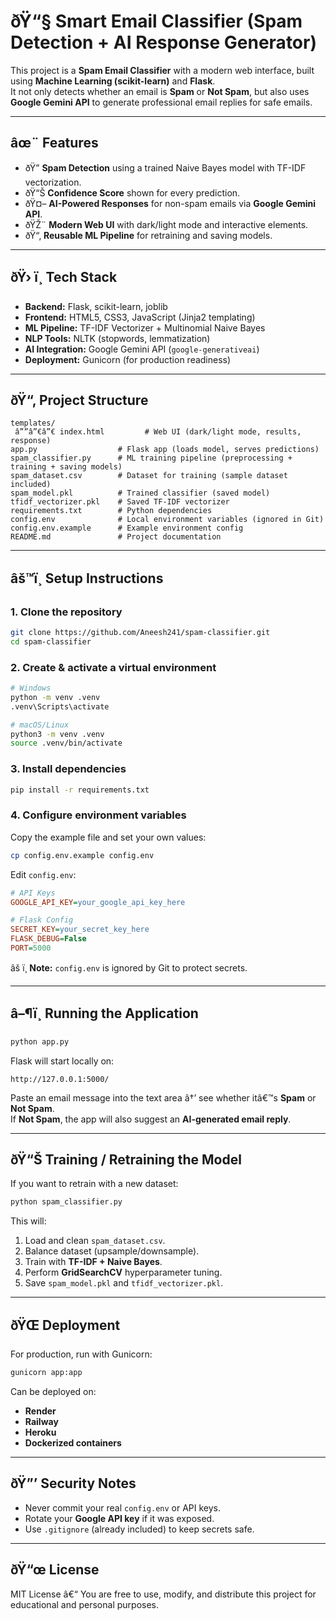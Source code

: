 ﻿# ðŸ“§ Smart Email Classifier (Spam Detection + AI Response Generator)

This project is a **Spam Email Classifier** with a modern web interface, built using **Machine Learning (scikit-learn)** and **Flask**.  
It not only detects whether an email is **Spam** or **Not Spam**, but also uses **Google Gemini API** to generate professional email replies for safe emails.

---

## âœ¨ Features
- ðŸ” **Spam Detection** using a trained Naive Bayes model with TF-IDF vectorization.
- ðŸ“Š **Confidence Score** shown for every prediction.
- ðŸ¤– **AI-Powered Responses** for non-spam emails via **Google Gemini API**.
- ðŸŽ¨ **Modern Web UI** with dark/light mode and interactive elements.
- ðŸ“‚ **Reusable ML Pipeline** for retraining and saving models.

---

## ðŸ› ï¸ Tech Stack
- **Backend:** Flask, scikit-learn, joblib
- **Frontend:** HTML5, CSS3, JavaScript (Jinja2 templating)
- **ML Pipeline:** TF-IDF Vectorizer + Multinomial Naive Bayes
- **NLP Tools:** NLTK (stopwords, lemmatization)
- **AI Integration:** Google Gemini API (`google-generativeai`)
- **Deployment:** Gunicorn (for production readiness)

---

## ðŸ“‚ Project Structure
```
templates/
 â””â”€â”€ index.html         # Web UI (dark/light mode, results, response)
app.py                  # Flask app (loads model, serves predictions)
spam_classifier.py      # ML training pipeline (preprocessing + training + saving models)
spam_dataset.csv        # Dataset for training (sample dataset included)
spam_model.pkl          # Trained classifier (saved model)
tfidf_vectorizer.pkl    # Saved TF-IDF vectorizer
requirements.txt        # Python dependencies
config.env              # Local environment variables (ignored in Git)
config.env.example      # Example environment config
README.md               # Project documentation
```

---

## âš™ï¸ Setup Instructions

### 1. Clone the repository
```bash
git clone https://github.com/Aneesh241/spam-classifier.git
cd spam-classifier
```

### 2. Create & activate a virtual environment
```bash
# Windows
python -m venv .venv
.venv\Scripts\activate

# macOS/Linux
python3 -m venv .venv
source .venv/bin/activate
```

### 3. Install dependencies
```bash
pip install -r requirements.txt
```

### 4. Configure environment variables
Copy the example file and set your own values:
```bash
cp config.env.example config.env
```

Edit `config.env`:
```ini
# API Keys
GOOGLE_API_KEY=your_google_api_key_here

# Flask Config
SECRET_KEY=your_secret_key_here
FLASK_DEBUG=False
PORT=5000
```

âš ï¸ **Note:** `config.env` is ignored by Git to protect secrets.

---

## â–¶ï¸ Running the Application

```bash
python app.py
```

Flask will start locally on:
```
http://127.0.0.1:5000/
```

Paste an email message into the text area â†’ see whether itâ€™s **Spam** or **Not Spam**.  
If **Not Spam**, the app will also suggest an **AI-generated email reply**.

---

## ðŸ“Š Training / Retraining the Model
If you want to retrain with a new dataset:

```bash
python spam_classifier.py
```

This will:
1. Load and clean `spam_dataset.csv`.
2. Balance dataset (upsample/downsample).
3. Train with **TF-IDF + Naive Bayes**.
4. Perform **GridSearchCV** hyperparameter tuning.
5. Save `spam_model.pkl` and `tfidf_vectorizer.pkl`.

---

## ðŸŒ Deployment
For production, run with Gunicorn:
```bash
gunicorn app:app
```

Can be deployed on:
- **Render**
- **Railway**
- **Heroku**
- **Dockerized containers**

---

## ðŸ”’ Security Notes
- Never commit your real `config.env` or API keys.
- Rotate your **Google API key** if it was exposed.
- Use `.gitignore` (already included) to keep secrets safe.

---

## ðŸ“œ License
MIT License â€“ You are free to use, modify, and distribute this project for educational and personal purposes.



